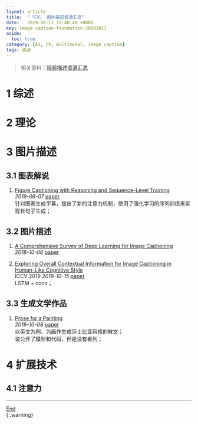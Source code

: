 ```yaml
---
layout: article
title:  "「CV」 图片描述资源汇总"
date:   2019-10-11 15:40:40 +0800
key: image-caption-foundation-20191011
aside:
  toc: true
category: [AI, CV, multimodal, image_caption]
tags: 资源
---
```

<span id='head'></span>  
>相关资料：[视频描述资源汇总](/ai/video/video_caption/2019/08/23/foundation.html)     

<!--more-->
# 1 综述

# 2 理论

# 3 图片描述

## 3.1 图表解说
1. [Figure Captioning with Reasoning and Sequence-Level Training](http://cn.arxiv.org/abs/1906.02850)   
*2019-06-07* [paper](https://arxiv.org/abs/1906.02850)    
针对图表生成字幕，提出了新的注意力机制，使用了强化学习的序列训练来实现长句子生成；   

## 3.2 图片描述
1. [A Comprehensive Survey of Deep Learning for Image Captioning](https://arxiv.org/abs/1810.04020)     
*2018-10-06* [paper](https://arxiv.org/abs/1810.04020)    

1. [Exploring Overall Contextual Information for Image Captioning in Human-Like Cognitive Style](http://cn.arxiv.org/abs/1910.06475)     
ICCV 2019 *2019-10-15* [paper](https://arxiv.org/abs/1910.06475)     
LSTM + coco；    

## 3.3 生成文学作品
1. [Prose for a Painting](http://cn.arxiv.org/abs/1910.03634)     
*2019-10-08* [paper](https://arxiv.org/abs/1910.03634)    
以英文为例，为画作生成莎士比亚风格的散文；    
说公开了模型和代码，但是没有看到；    

# 4 扩展技术
## 4.1 注意力



-------------------  
[End](#head)   
{:.warning}  
